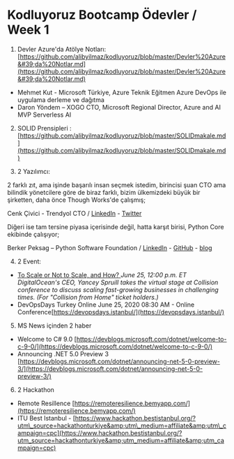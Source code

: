 # Kodluyoruz Bootcamp Ödevler / Week 1

1) Devler Azure&#39;da Atölye Notları: [https://github.com/alibyilmaz/kodluyoruz/blob/master/Devler%20Azure&#39;da%20Notlar.md](https://github.com/alibyilmaz/kodluyoruz/blob/master/Devler%20Azure&#39;da%20Notlar.md)

- Mehmet Kut - Microsoft Türkiye, Azure Teknik Eğitmen Azure DevOps ile uygulama derleme ve dağıtma
- Daron Yöndem – XOGO CTO, Microsoft Regional Director, Azure and AI MVP Serverless AI

2) SOLID Prensipleri : [https://github.com/alibyilmaz/kodluyoruz/blob/master/SOLIDmakale.md](https://github.com/alibyilmaz/kodluyoruz/blob/master/SOLIDmakale.md)

3) 2 Yazılımcı:

2 farklı zıt, ama işinde başarılı insan seçmek istedim, birincisi şuan CTO ama bilindik yönetcilere göre de biraz farklı, bizim ülkemizdeki büyük bir şirketten, daha önce Though Works&#39;de çalışmış;

Cenk Çivici - Trendyol CTO / [LinkedIn](https://www.linkedin.com/in/cenkcivici/) - [Twitter](https://twitter.com/cenkcivici)

Diğeri ise tam tersine piyasa içerisinde değil, hatta karşıt birisi, Python Core ekibinde çalışıyor;

Berker Peksag – Python Software Foundation / [LinkedIn](https://www.linkedin.com/in/berkerpeksag/) - [GitHub](https://github.com/berkerpeksag) - [blog](http://berkerpeksag.com/)

4) 2 Event:

- [To Scale or Not to Scale, and How?
](https://collisionconf.com/schedule?menu%5Bdate%5D=2020-06-25&amp;page=1&amp;query=yancey)_June 25, 12:00 p.m. ET_
_DigitalOcean&#39;s CEO, Yancey Spruill takes the virtual stage at Collision conference to discuss scaling fast-growing businesses in challenging times. (For &quot;Collision from Home&quot; ticket holders.)_
- DevOpsDays Turkey Online June 25, 2020 08:30 AM - Online Conference[https://devopsdays.istanbul/](https://devopsdays.istanbul/)

5) MS News içinden 2 haber

- Welcome to C# 9.0 [https://devblogs.microsoft.com/dotnet/welcome-to-c-9-0/](https://devblogs.microsoft.com/dotnet/welcome-to-c-9-0/)
- Announcing .NET 5.0 Preview 3 [https://devblogs.microsoft.com/dotnet/announcing-net-5-0-preview-3/](https://devblogs.microsoft.com/dotnet/announcing-net-5-0-preview-3/)

6) 2 Hackathon

- Remote Resillence [https://remoteresilience.bemyapp.com/](https://remoteresilience.bemyapp.com/)
- ITU Best Istanbul - [https://www.hackathon.bestistanbul.org/?utm\_source=hackathonturkiye&amp;utm\_medium=affiliate&amp;utm\_campaign=cpc](https://www.hackathon.bestistanbul.org/?utm_source=hackathonturkiye&amp;utm_medium=affiliate&amp;utm_campaign=cpc)